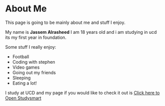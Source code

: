 # About Me

This page is going to be mainly about me and stuff I enjoy.

My name is **Jassem Alrasheed** I am 18 years old and i am studying in ucd its my first year in foundation.

Some stuff I really enjoy:
- Football
- Coding with stephen
- Video games
- Going out my friends
- Sleeping
- Eating a lot!

I study at UCD and my page if you would like to check it out is [Click here to Open Studysmart](https://studysmart.studygroup.com/my/)
